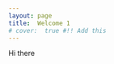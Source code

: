 ```yaml
---
layout: page
title:  Welcome 1
# cover:  true #!! Add this
---
```

<!-- <script>
// document.getElementById("myFrame").onload = function() {myFunction()};

function myFunction() {
  document.getElementById("demo").innerHTML = "Iframe is loaded.";
}
</script> -->



Hi there